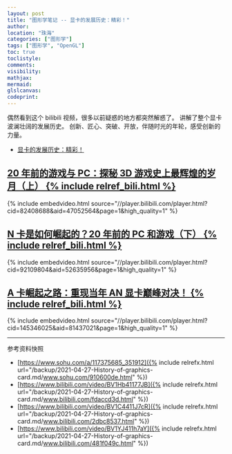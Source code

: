 ```yaml
---
layout: post
title: "图形学笔记 -- 显卡的发展历史：精彩！"
author:
location: "珠海"
categories: ["图形学"]
tags: ["图形学", "OpenGL"]
toc: true
toclistyle:
comments:
visibility:
mathjax:
mermaid:
glslcanvas:
codeprint:
---
```


偶然看到这个 bilibili 视频，很多以前疑惑的地方都突然解惑了。
讲解了整个显卡波澜壮阔的发展历史。
创新、匠心、突破、开放，伴随时光的年轮，感受创新的力量。

* [显卡的发展历史：精彩！](https://www.sohu.com/a/117375685_351912)


## [20 年前的游戏与 PC：探秘 3D 游戏史上最辉煌的岁月（上） {% include relref_bili.html %}](https://www.bilibili.com/video/BV1Hb41177JB)

{% include embedvideo.html source="//player.bilibili.com/player.html?cid=82408688&aid=47052564&page=1&high_quality=1" %}


## [N 卡是如何崛起的？20 年前的 PC 和游戏（下） {% include relref_bili.html %}](https://www.bilibili.com/video/BV1C4411J7cR)

{% include embedvideo.html source="//player.bilibili.com/player.html?cid=92109804&aid=52635956&page=1&high_quality=1" %}


## [A 卡崛起之路：重现当年 AN 显卡巅峰对决！ {% include relref_bili.html %}](https://www.bilibili.com/video/BV1YJ411h7aY)

{% include embedvideo.html source="//player.bilibili.com/player.html?cid=145346025&aid=81437021&page=1&high_quality=1" %}



<hr class='reviewline'/>
<p class='reviewtip'><script type='text/javascript' src='{% include relref.html url="/assets/reviewjs/blogs/2021-04-27-History-of-graphics-card.md.js" %}'></script></p>
<font class='ref_snapshot'>参考资料快照</font>

- [https://www.sohu.com/a/117375685_351912]({% include relrefx.html url="/backup/2021-04-27-History-of-graphics-card.md/www.sohu.com/910600de.html" %})
- [https://www.bilibili.com/video/BV1Hb41177JB]({% include relrefx.html url="/backup/2021-04-27-History-of-graphics-card.md/www.bilibili.com/fdaccd3d.html" %})
- [https://www.bilibili.com/video/BV1C4411J7cR]({% include relrefx.html url="/backup/2021-04-27-History-of-graphics-card.md/www.bilibili.com/2dbc8537.html" %})
- [https://www.bilibili.com/video/BV1YJ411h7aY]({% include relrefx.html url="/backup/2021-04-27-History-of-graphics-card.md/www.bilibili.com/481f049c.html" %})
